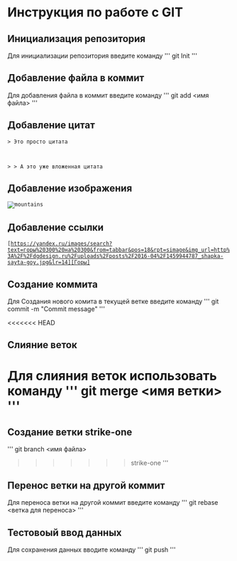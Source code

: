 # Инструкция по работе с GIT
## Инициализация репозитория


Для инициализации репозитория введите команду
'''
    git Init
'''

## Добавление файла в коммит

Для добавления файла в коммит введите команду
'''
    git add <имя файла>
'''
## Добавление цитат

<code>&gt; Это просто цитата

&gt; &gt; А это уже вложенная цитата
</code>


## Добавление изображения


<code>![mountains](geek-tutorial\montains "Пейзаж с горами")
</code>

## Добавление ссылки

<code>[https://yandex.ru/images/search?text=горы%20300%20на%20300&from=tabbar&pos=18&rpt=simage&img_url=http%3A%2F%2Fdgdesign.ru%2Fuploads%2Fposts%2F2016-04%2F1459944787_shapka-sayta-goy.jpg&lr=14][Горы]
</code>

## Создание коммита

Для Создания нового комита в текущей ветке введите команду
'''
    git commit -m "Commit message"
'''

<<<<<<< HEAD
## Слияние веток
Для слияния веток использовать команду 
'''
    git merge <имя ветки>
'''
=======

## Создание ветки strike-one
'''
    git branch <имя файла>
>>>>>>> strike-one
'''
## Перенос ветки на другой коммит

Для переноса ветки на другой коммит введите команду
'''
    git rebase <ветка для переноса>
'''

## Тестовоый ввод данных

Для сохранения данных вводите команду
'''
    git push
'''
